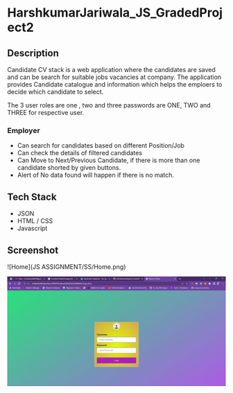 # HarshkumarJariwala_JS_GradedProject2
## Description

Candidate CV stack is a web application where the candidates are saved and can be search for suitable jobs vacancies at company. The application provides Candidate catalogue and information which helps the emploers to decide which candidate to select.

The 3 user roles are one , two and three
passwords are ONE, TWO and THREE for respective user.

### Employer
* Can search for candidates based on different Position/Job
* Can check the details of filtered candidates
* Can Move to Next/Previous Candidate, if there is more than one candidate shorted by given buttons.
* Alert of No data found will happen if there is no match. 

## Tech Stack

* JSON
* HTML / CSS
* Javascript

## Screenshot 
![Home](JS ASSIGNMENT/SS/Home.png)

<img width="700" alt="image" src="https://github.com/Jariwalajerry007/HarshkumarJariwala_JS_GradedProject2/blob/09aa1ec46cd6a6276d876e27d3d59acc3ca8346d/JS%20ASSIGNMENT/SS/Home.png">
